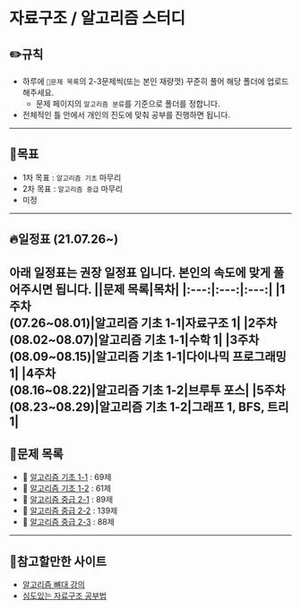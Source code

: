 # 자료구조 / 알고리즘 스터디

## ✏️**규칙**
* 하루에 `📂문제 목록`의 2-3문제씩(또는 본인 재량껏) 꾸준히 풀어 해당 폴더에 업로드 해주세요.
   * 문제 페이지의 `알고리즘 분류`를 기준으로 폴더를 정합니다.
* 전체적인 틀 안에서 개인의 진도에 맞춰 공부를 진행하면 됩니다.
---- 
## 🎯**목표**
* 1차 목표 : `알고리즘 기초` 마무리
* 2차 목표 : `알고리즘 중급` 마무리
* 미정
----
## 🔥**일정표 (21.07.26~)**
아래 일정표는 권장 일정표 입니다. 본인의 속도에 맞게 풀어주시면 됩니다.
||문제 목록|목차|
|:---:|:---:|:---:|
|1주차<br>(07.26~08.01)|알고리즘 기초 1-1|자료구조 1|
|2주차<br>(08.02~08.07)|알고리즘 기초 1-1|수학 1|
|3주차<br>(08.09~08.15)|알고리즘 기초 1-1|다이나믹 프로그래밍 1|
|4주차<br>(08.16~08.22)|알고리즘 기초 1-2|브루투 포스|
|5주차<br>(08.23~08.29)|알고리즘 기초 1-2|그래프 1, BFS, 트리 1|
----
## 📂**문제 목록**
* 📄 [알고리즘 기초 1-1](https://code.plus/course/41) : 69제
* 📄 [알고리즘 기초 1-2](https://code.plus/course/42) : 61제
* 📄 [알고리즘 중급 2-1](https://code.plus/course/43) : 89제
* 📄 [알고리즘 중급 2-2](https://code.plus/course/44) : 139제
* 📄 [알고리즘 중급 2-3](https://code.plus/course/45) : 88제
----
## 👀**참고할만한 사이트**
* [알고리즘 뼈대 강의](https://www.youtube.com/user/damazzang/videos)
* [심도있는 자료구조 공부법](https://imasoftwareengineer.tistory.com/93)
